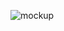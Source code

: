 ![mockup](https://github.com/EnterZero/DCI-React-Project/assets/124633657/734c00eb-39a5-4b13-85de-ca9eb61947f7)